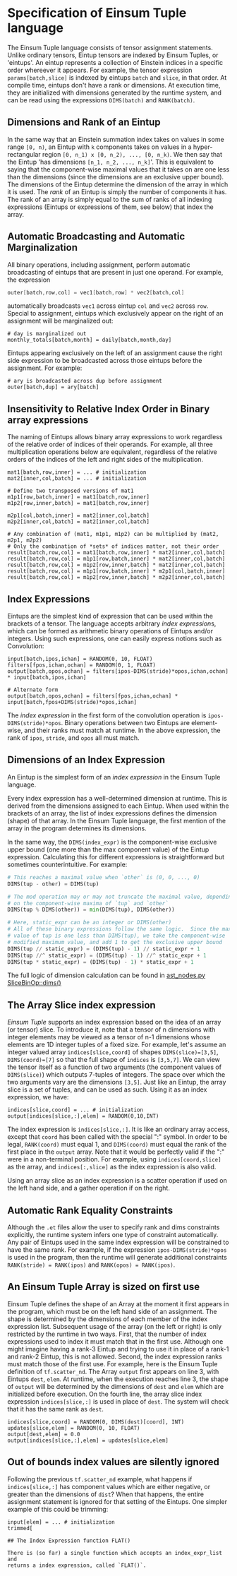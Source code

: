 # Specification of Einsum Tuple language

The Einsum Tuple language consists of tensor assignment statements.  Unlike
ordinary tensors, Eintup tensors are indexed by Einsum Tuples, or 'eintups'.
An eintup represents a collection of Einstein indices in a specific order
whereever it appears.  For example, the tensor expression `params[batch,slice]`
is indexed by eintups `batch` and `slice`, in that order.  At compile time,
eintups don't have a rank or dimensions.  At execution time, they are
initialized with dimensions generated by the runtime system, and can be read
using the expressions `DIMS(batch)` and `RANK(batch)`.

## Dimensions and Rank of an Eintup

In the same way that an Einstein summation index takes on values in
some range `[0, n)`, an Eintup with `k` components takes on values in a
hyper-rectangular region `[0, n_1) x [0, n_2), ..., [0, n_k)`.  We then say
that the Eintup 'has dimensions `[n_1, n_2, ..., n_k]`'.  This is equivalent to
saying that the component-wise maximal values that it takes on are one less
than the dimensions (since the dimensions are an exclusive upper bound).
The dimensions of the Eintup determine the dimension of the array in which it
is used.  The *rank* of an Eintup is simply the number of components it has.
The rank of an array is simply equal to the sum of ranks of all indexing
expressions (Eintups or expressions of them, see below) that index the array.

## Automatic Broadcasting and Automatic Marginalization

All binary operations, including assignment, perform automatic broadcasting of
eintups that are present in just one operand.  For example, the expression

```csharp
outer[batch,row,col] = vec1[batch,row] * vec2[batch,col]
``` 

automatically broadcasts `vec1` across eintup `col` and `vec2` across `row`.
Special to assignment, eintups which exclusively appear on the right of an
assignment will be marginalized out:

```
# day is marginalized out
monthly_totals[batch,month] = daily[batch,month,day]
```

Eintups appearing exclusively on the left of an assignment cause the right side
expression to be broadcasted across those eintups before the assignment.  For
example:

```
# ary is broadcasted across dup before assignment
outer[batch,dup] = ary[batch]
```

## Insensitivity to Relative Index Order in Binary array expressions 

The naming of Eintups allows binary array expressions to work regardless of the
relative order of indices of their operands.  For example, all three
multiplication operations below are equivalent, regardless of the relative
orders of the indices of the left and right sides of the multiplication.

```
mat1[batch,row,inner] = ... # initialization
mat2[inner,col,batch] = ... # initialization

# Define two transposed versions of mat1
m1p1[row,batch,inner] = mat1[batch,row,inner]
m1p2[row,inner,batch] = mat1[batch,row,inner]

m2p1[col,batch,inner] = mat2[inner,col,batch]
m2p2[inner,col,batch] = mat2[inner,col,batch]

# Any combination of (mat1, m1p1, m1p2) can be multiplied by (mat2, m2p1, m2p2)
# Only the combination of *sets* of indices matter, not their order
result[batch,row,col] = mat1[batch,row,inner] * mat2[inner,col,batch]
result[batch,row,col] = m1p1[row,batch,inner] * mat2[inner,col,batch]
result[batch,row,col] = m1p2[row,inner,batch] * mat2[inner,col,batch]
result[batch,row,col] = m1p1[row,batch,inner] * m2p1[col,batch,inner]
result[batch,row,col] = m1p2[row,inner,batch] * m2p2[inner,col,batch]
```

## Index Expressions

Eintups are the simplest kind of expression that can be used within the
brackets of a tensor.  The language accepts arbitrary *index expression*s,
which can be formed as arithmetic binary operations of Eintups and/or
integers.  Using such expressions, one can easily express notions such as
Convolution:

```
input[batch,ipos,ichan] = RANDOM(0, 10, FLOAT)
filters[fpos,ichan,ochan] = RANDOM(0, 1, FLOAT)
output[batch,opos,ochan] = filters[ipos-DIMS(stride)*opos,ichan,ochan] * input[batch,ipos,ichan]

# Alternate form
output[batch,opos,ochan] = filters[fpos,ichan,ochan] * input[batch,fpos+DIMS(stride)*opos,ichan]
```

The *index expression* in the first form of the convolution operation is
`ipos-DIMS(stride)*opos`.  Binary operations between two Eintups are
element-wise, and their ranks must match at runtime.  In the above expression,
the rank of `ipos`, `stride`, and `opos` all must match.

## Dimensions of an Index Expression

An Eintup is the simplest form of an *index expression* in the Einsum Tuple
language.  

Every index expression has a well-determined dimension at runtime.  This is
derived from the dimensions assigned to each Eintup.  When used within the
brackets of an array, the list of index expressions defines the dimension
(shape) of that array.  In the Einsum Tuple language, the first mention of the
array in the program determines its dimensions.

In the same way, the `DIMS(index_expr)` is the component-wise exclusive upper
bound (one more than the max component value) of the Eintup expression.
Calculating this for different expressions is straightforward but sometimes
counterintuitive.  For example:

```python
# This reaches a maximal value when `other` is (0, 0, ..., 0)
DIMS(tup - other) = DIMS(tup)  

# The mod operation may or may not truncate the maximal value, depending
# on the component-wise maxima of `tup` and `other`
DIMS(tup % DIMS(other)) = min(DIMS(tup), DIMS(other))

# Here, static_expr can be an integer or DIMS(other)
# All of these binary expressions follow the same logic.  Since the maximum
# value of tup is one less than DIMS(tup), we take the component-wise
# modified maximum value, and add 1 to get the exclusive upper bound
DIMS(tup // static_expr) = (DIMS(tup) - 1) // static_expr + 1
DIMS(tup //^ static_expr) = (DIMS(tup) - 1) //^ static_expr + 1
DIMS(tup * static_expr) = (DIMS(tup) - 1) * static_expr + 1
```

The full logic of dimension calculation can be found in [ast_nodes.py
SliceBinOp::dims()](https://github.com/hrbigelow/einsum-tuple/blob/40f08f1995af97eb93257d65547e7abb9aa3c9db/ast_nodes.py#L325)


## The Array Slice index expression

*Einsum Tuple* supports an index expression based on the idea of an array (or
tensor) slice.  To introduce it, note that a tensor of n dimensions with
integer elements may be viewed as a tensor of n-1 dimensions whose elements are
1D integer tuples of a fixed size.  For example, let's assume an integer valued
array `indices[slice,coord]`  of shapes `DIMS(slice)=[3,5]`, `DIMS(coord)=[7]`
so that the full shape of `indices` is `[3,5,7]`. We can view the tensor itself
as a function of two arguments (the component values of `DIMS(slice)`) which
outputs 7-tuples of integers. The space over which the two arguments vary are
the dimensions `[3,5]`. Just like an Eintup, the array slice is a set of
tuples, and can be used as such.  Using it as an index expression, we have:

```
indices[slice,coord] = ... # initialization
output[indices[slice,:],elem] = RANDOM(0,10,INT)
```

The index expression is `indices[slice,:]`. It is like an ordinary array
access, except that `coord` has been called with the special ":" symbol. In
order to be legal, `RANK(coord)` must equal 1, and `DIMS(coord)` must equal the
rank of the first place in the `output` array. Note that it would be perfectly
valid if the ":" were in a non-terminal position. For example, using
`indices[coord,slice]` as the array, and `indices[:,slice]` as the index
expression is also valid.

Using an array slice as an index expression is a scatter operation if used on
the left hand side, and a gather operation if on the right.

## Automatic Rank Equality Constraints

Although the `.et` files allow the user to specify rank and dims constraints
explicitly, the runtime system infers one type of constraint automatically.
Any pair of Eintups used in the same index expression will be constrained to
have the same rank.  For example, if the expression `ipos-DIMS(stride)*opos` is
used in the program, then the runtime will generate additional constraints 
`RANK(stride) = RANK(ipos)` and `RANK(opos) = RANK(ipos)`.

## An Einsum Tuple Array is sized on first use

Einsum Tuple defines the shape of an Array at the moment it first appears in
the program, which must be on the left hand side of an assignment.  The shape
is determined by the dimensions of each member of the index expression list.
Subsequent usage of the array (on the left or right) is only restricted by the
runtime in two ways.  First, that the number of index expressions used to index
it must match that in the first use.  Although one might imagine having a
rank-3 Eintup and trying to use it in place of a rank-1 and rank-2 Eintup, this
is not allowed.  Second, the index expression ranks must match those of the
first use.  For example, here is the Einsum Tuple definition of
`tf.scatter_nd`.  The Array `output` first appears on line 3, with Eintups
`dest`, `elem`.  At runtime, when the execution reaches line 3, the shape of
`output` will be determined by the dimensions of `dest` and `elem` which are
initialized before execution.  On the fourth line, the array slice index
expression `indices[slice,:]` is used in place of `dest`.  The system will
check that it has the same rank as `dest`.

```
indices[slice,coord] = RANDOM(0, DIMS(dest)[coord], INT)
updates[slice,elem] = RANDOM(0, 10, FLOAT)
output[dest,elem] = 0.0 
output[indices[slice,:],elem] = updates[slice,elem]

```

## Out of bounds index values are silently ignored

Following the previous `tf.scatter_nd` example, what happens if
`indices[slice,:]` has component values which are either negative, or greater
than the dimensions of `dist`?  When that happens, the entire assignment statement
is ignored for that setting of the Eintups.  One simpler example of this could
be trimming:

```
input[elem] = ... # initialization
trimmed[

## The Index Expression function FLAT()

There is (so far) a single function which accepts an index_expr_list and
returns a index expression, called `FLAT()`.







